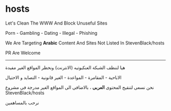 # hosts

Let's Clean The WWW And Block Unuseful Sites

Porn - Gambling - Dating - Illegal - Phishing

We Are Targeting **Arabic** Content And Sites Not Listed In StevenBlack/hosts

PR Are Welcome

------

هيا لننظف الشبكة العنكبوتيه (الانترنت) ونحظر المواقع الغير مفيدة

الاباحية - المقامرة - المواعدة - الغير قانونية - التصايد و الاحتيال

نحن نسعى لتنقيح المحتوى **العربى** ، بالاضافى الى المواقع الغير مدرجة فى مشروع
StevenBlack/hosts

نرحب بالمساهمين
